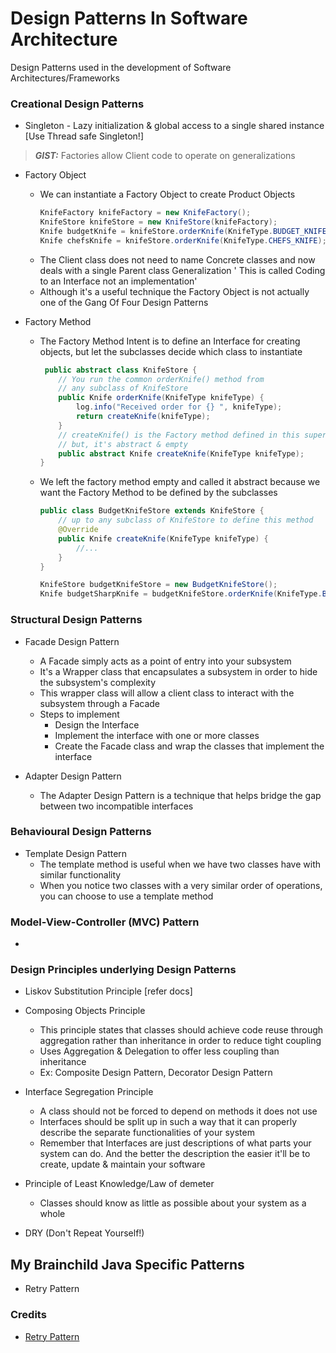 # Design Patterns In Software Architecture

Design Patterns used in the development of Software Architectures/Frameworks

### Creational Design Patterns

- Singleton - Lazy initialization & global access to a single shared instance
  [Use Thread safe Singleton!]

> **_GIST:_** Factories allow Client code to operate on generalizations

- Factory Object
    - We can instantiate a Factory Object to create Product Objects
      ```java
      KnifeFactory knifeFactory = new KnifeFactory();
      KnifeStore knifeStore = new KnifeStore(knifeFactory);
      Knife budgetKnife = knifeStore.orderKnife(KnifeType.BUDGET_KNIFE);
      Knife chefsKnife = knifeStore.orderKnife(KnifeType.CHEFS_KNIFE);
      ```
    - The Client class does not need to name Concrete classes and now deals with a single Parent class Generalization '
      This is called Coding to an Interface not an implementation'
    - Although it's a useful technique the Factory Object is not actually one of the Gang Of Four Design Patterns


- Factory Method
    - The Factory Method Intent is to define an Interface for creating objects, but let the subclasses decide which
      class to instantiate
      ```java
       public abstract class KnifeStore {
          // You run the common orderKnife() method from
          // any subclass of KnifeStore
          public Knife orderKnife(KnifeType knifeType) {
              log.info("Received order for {} ", knifeType);
              return createKnife(knifeType);
          }
          // createKnife() is the Factory method defined in this super class
          // but, it's abstract & empty
          public abstract Knife createKnife(KnifeType knifeType);
      }
      ```
    - We left the factory method empty and called it abstract because we want the Factory Method to be defined by the
      subclasses
      ```java
      public class BudgetKnifeStore extends KnifeStore {
          // up to any subclass of KnifeStore to define this method
          @Override
          public Knife createKnife(KnifeType knifeType) {
              //...
          }
      }
      
      KnifeStore budgetKnifeStore = new BudgetKnifeStore();
      Knife budgetSharpKnife = budgetKnifeStore.orderKnife(KnifeType.BUDGET_SHARP_KNIFE); 
      ```

### Structural Design Patterns

- Facade Design Pattern
    - A Facade simply acts as a point of entry into your subsystem
    - It's a Wrapper class that encapsulates a subsystem in order to hide the subsystem's complexity
    - This wrapper class will allow a client class to interact with the subsystem through a Facade
    - Steps to implement
        - Design the Interface
        - Implement the interface with one or more classes
        - Create the Facade class and wrap the classes that implement the interface 


- Adapter Design Pattern
  - The Adapter Design Pattern is a technique that helps bridge the gap between two incompatible interfaces 


### Behavioural Design Patterns

- Template Design Pattern
  - The template method is useful when we have two classes have with similar functionality
  - When you notice two classes with a very similar order of operations, you can choose to use a template method


### Model-View-Controller (MVC) Pattern

-  


### Design Principles underlying Design Patterns

- Liskov Substitution Principle [refer docs]


- Composing Objects Principle
  - This principle states that classes should achieve code reuse through aggregation rather than inheritance in order to reduce tight coupling
  - Uses Aggregation & Delegation to offer less coupling than inheritance
  - Ex: Composite Design Pattern, Decorator Design Pattern


- Interface Segregation Principle
  - A class should not be forced to depend on methods it does not use
  - Interfaces should be split up in such a way that it can properly describe the separate functionalities of your system
  - Remember that Interfaces are just descriptions of what parts your system can do. And the better the description the easier it'll be to create, update & maintain your software


- Principle of Least Knowledge/Law of demeter
  - Classes should know as little as possible about your system as a whole

- DRY (Don't Repeat Yourself!)



## My Brainchild Java Specific Patterns

- Retry Pattern


### Credits

- [Retry Pattern](https://medium.com/javarevisited/retry-pattern-fail-safe-strategy-2244f6bd247c)